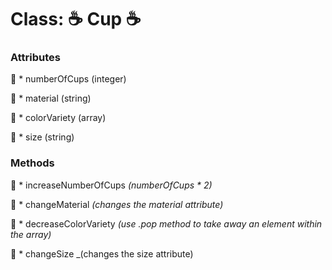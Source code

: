# Class:  :coffee: Cup :coffee:

### **Attributes**

:tea: * numberOfCups (integer)

:tea: * material (string)

:tea: * colorVariety (array)

:tea: * size (string)

### Methods

:tea: * increaseNumberOfCups _(numberOfCups * 2)_

:tea: * changeMaterial _(changes the material attribute)_

:tea: * decreaseColorVariety _(use .pop method to take away an element within the array)_

:tea: * changeSize _(changes the size attribute)
